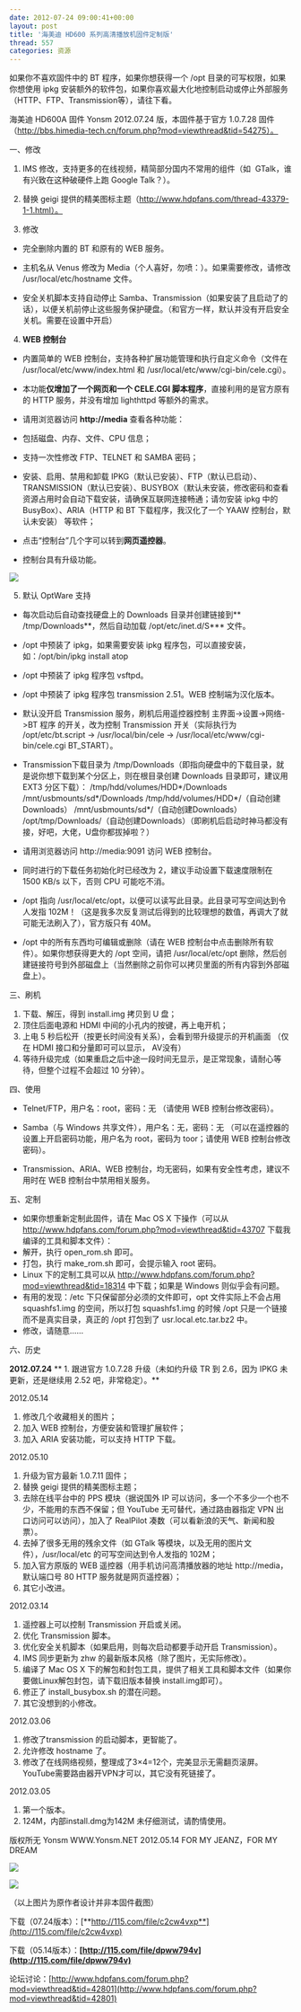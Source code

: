 ```yaml
---
date: 2012-07-24 09:00:41+00:00
layout: post
title: '海美迪 HD600 系列高清播放机固件定制版'
thread: 557
categories: 资源
---
```


如果你不喜欢固件中的 BT 程序，如果你想获得一个 /opt 目录的可写权限，如果你想使用 ipkg 安装额外的软件包，如果你喜欢最大化地控制启动或停止外部服务（HTTP、FTP、Transmission等），请往下看。

海美迪 HD600A 固件 Yonsm 2012.07.24 版，本固件基于官方 1.0.7.28 固件（http://bbs.himedia-tech.cn/forum.php?mod=viewthread&tid=54275）。

<!-- more -->一、修改

1. IMS 修改，支持更多的在线视频，精简部分国内不常用的组件（如  GTalk，谁有兴致在这种破硬件上跑 Google Talk？）。

2. 替换 geigi 提供的精美图标主题（http://www.hdpfans.com/thread-43379-1-1.html）。

3. 修改

* 完全删除内置的 BT 和原有的 WEB 服务。

* 主机名从 Venus 修改为 Media（个人喜好，勿喷：）。如果需要修改，请修改 /usr/local/etc/hostname 文件。

* 安全关机脚本支持自动停止 Samba、Transmission（如果安装了且启动了的话），以便关机前停止这些服务保护硬盘。（和官方一样，默认并没有开启安全关机。需要在设置中开启）

4. **WEB 控制台**

* 内置简单的 WEB 控制台，支持各种扩展功能管理和执行自定义命令（文件在 /usr/local/etc/www/index.html 和 /usr/local/etc/www/cgi-bin/cele.cgi）。

* 本功能**仅增加了一个网页和一个 CELE.CGI 脚本程序**，直接利用的是官方原有的 HTTP 服务，并没有增加 lighthttpd 等额外的需求。

* 请用浏览器访问 **http://media** 查看各种功能：

* 包括磁盘、内存、文件、CPU 信息；
* 支持一次性修改 FTP、TELNET 和 SAMBA 密码；
* 安装、启用、禁用和卸载 IPKG（默认已安装）、FTP（默认已启动）、TRANSMISSION（默认已安装）、BUSYBOX（默认未安装，修改密码和查看资源占用时会自动下载安装，请确保互联网连接畅通；请勿安装 ipkg 中的 BusyBox）、ARIA（HTTP 和 BT 下载程序，我汉化了一个 YAAW 控制台，默认未安装） 等软件；
* 点击“控制台”几个字可以转到**网页遥控器**。
* 控制台具有升级功能。

![](http://www.hdpfans.com/data/attachment/album/201205/14/1857500z6dzpdmy2df2d2s.png)

5. 默认 OptWare 支持

* 每次启动后自动查找硬盘上的 Downloads 目录并创建链接到** /tmp/Downloads**，然后自动加载 /opt/etc/inet.d/S*** 文件。

* /opt 中预装了 ipkg，如果需要安装 ipkg 程序包，可以直接安装，如：/opt/bin/ipkg install atop

* /opt 中预装了 ipkg 程序包 vsftpd。

* /opt 中预装了 ipkg 程序包 transmission 2.51。WEB 控制端为汉化版本。
* 默认没开启 Transmission 服务，刷机后用遥控器控制 主界面->设置->网络->BT 程序 的开关，改为控制 Transmission 开关（实际执行为 /opt/etc/bt.script -> /usr/local/bin/cele -> /usr/local/etc/www/cgi-bin/cele.cgi BT_START）。
* Transmission下载目录为 /tmp/Downloads（即指向硬盘中的下载目录，就是说你想下载到某个分区上，则在根目录创建 Downloads 目录即可，建议用 EXT3 分区下载）：
/tmp/hdd/volumes/HDD*/Downloads
/mnt/usbmounts/sd*/Downloads
/tmp/hdd/volumes/HDD*/（自动创建Downloads）
/mnt/usbmounts/sd*/（自动创建Downloads）
/opt/tmp/Downloads/（自动创建Downloads）（即刷机后启动时神马都没有接，好吧，大佬，U盘你都拔掉啦？）
* 请用浏览器访问 http://media:9091 访问 WEB 控制台。
* 同时进行的下载任务初始化时已经改为 2，建议手动设置下载速度限制在 1500 KB/s 以下，否则 CPU 可能吃不消。

* /opt 指向 /usr/local/etc/opt，以便可以读写此目录。此目录可写空间达到令人发指 102M！（这是我多次反复测试后得到的比较理想的数值，再调大了就可能无法刷入了），官方版只有 40M。

* /opt 中的所有东西均可编辑或删除（请在 WEB 控制台中点击删除所有软件）。如果你想获得更大的 /opt 空间，请把 /usr/local/etc/opt 删除，然后创建链接符号到外部磁盘上（当然删除之前你可以拷贝里面的所有内容到外部磁盘上）。

三、刷机

1. 下载、解压，得到 install.img 拷贝到 U 盘；
2. 顶住后面电源和 HDMI 中间的小孔内的按键，再上电开机；
3. 上电 5 秒后松开（按更长时间没有关系），会看到带升级提示的开机画面 （仅在 HDMI 接口和分量即可可以显示， AV没有）
4. 等待升级完成（如果重启之后中途一段时间无显示，是正常现象，请耐心等待，但整个过程不会超过 10 分钟）。

四、使用

* Telnet/FTP，用户名：root，密码：无 （请使用 WEB 控制台修改密码）。

* Samba（与 Windows 共享文件），用户名：无，密码：无 （可以在遥控器的设置上开启密码功能，用户名为 root，密码为 toor；请使用 WEB 控制台修改密码）。

* Transmission、ARIA、WEB 控制台，均无密码，如果有安全性考虑，建议不用时在 WEB 控制台中禁用相关服务。

五、定制

* 如果你想重新定制此固件，请在 Mac OS X 下操作（可以从 http://www.hdpfans.com/forum.php?mod=viewthread&tid=43707 下载我编译的工具和脚本文件）：
* 解开，执行 open_rom.sh 即可。
* 打包，执行 make_rom.sh 即可，会提示输入 root 密码。
* Linux 下的定制工具可以从 http://www.hdpfans.com/forum.php?mod=viewthread&tid=18314 中下载；如果是 Windows 则似乎会有问题。
* 有用的发现：/etc 下只保留部分必须的文件即可，opt 文件实际上不会占用 squashfs1.img 的空间，所以打包 squashfs1.img 的时候 /opt 只是一个链接而不是真实目录，真正的 /opt 打包到了 usr.local.etc.tar.bz2 中。
* 修改，请随意……

六、历史

**2012.07.24**
** 1. 跟进官方 1.0.7.28 升级（未如约升级 TR 到 2.6，因为 IPKG 未更新，还是继续用 2.52 吧，非常稳定）。**

2012.05.14
1. 修改几个收藏相关的图片；
2. 加入 WEB 控制台，方便安装和管理扩展软件；
3. 加入 ARIA 安装功能，可以支持 HTTP 下载。

2012.05.10
1. 升级为官方最新 1.0.7.11 固件；
2. 替换 geigi 提供的精美图标主题；
3. 去除在线平台中的 PPS 模块（据说国外 IP 可以访问，多一个不多少一个也不少，不能用的东西不保留；但 YouTube 无可替代，通过路由器指定 VPN 出口访问可以访问），加入了 RealPilot 凑数（可以看新浪的天气、新闻和股票）。
4. 去掉了很多无用的残余文件（如 GTalk 等模块，以及无用的图片文件），/usr/local/etc 的可写空间达到令人发指的 102M；
5. 加入官方原版的 WEB 遥控器（用手机访问高清播放器的地址 http://media，默认端口号 80 HTTP 服务就是网页遥控器）；
6. 其它小改进。

2012.03.14
1. 遥控器上可以控制 Transmission 开启或关闭。
2. 优化 Transmission 脚本。
3. 优化安全关机脚本（如果启用，则每次启动都要手动开启 Transmission）。
4. IMS 同步更新为 zhw 的最新版本风格（除了图片，无实际修改）。
5. 编译了 Mac OS X 下的解包和封包工具，提供了相关工具和脚本文件（如果你要做Linux解包封包，请下载旧版本替换 install.img即可）。
6. 修正了 install_busybox.sh 的潜在问题。
7. 其它没想到的小修改。

2012.03.06
1. 修改了transmission 的启动脚本，更智能了。
2. 允许修改 hostname 了。
3. 修改了在线网络视频，整理成了3×4=12个，完美显示无需翻页滚屏。YouTube需要路由器开VPN才可以，其它没有死链接了。

2012.03.05
1. 第一个版本。
2. 124M，内部install.dmg为142M
未仔细测试，请酌情使用。

版权所无 Yonsm
WWW.Yonsm.NET
2012.05.14
FOR MY JEANZ，FOR MY DREAM

 

![](http://www.hdpfans.com/data/attachment/album/201203/29/12591406g1aegg6ad905c6.jpg)

 

![](http://www.hdpfans.com/data/attachment/album/201203/29/125911cdhdd9dhadd88ahc.jpg)

（以上图片为原作者设计并非本固件截图）

下载（07.24版本）：[**http://115.com/file/c2cw4vxp**](http://115.com/file/c2cw4vxp)

下载（05.14版本）：**[http://115.com/file/dpww794v](http://115.com/file/dpww794v)**

论坛讨论：[http://www.hdpfans.com/forum.php?mod=viewthread&tid=42801](http://www.hdpfans.com/forum.php?mod=viewthread&tid=42801)

 
